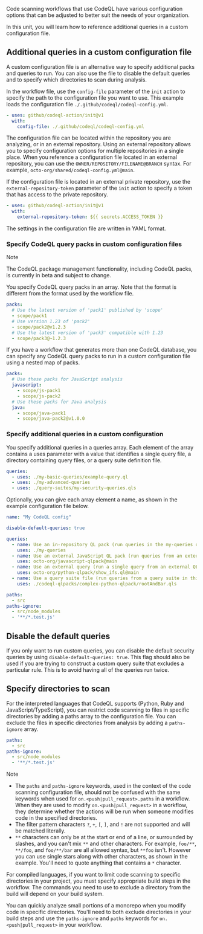 Code scanning workflows that use CodeQL have various configuration options that can be adjusted to better suit the needs of your organization.

In this unit, you will learn how to reference additional queries in a custom configuration file.

## Additional queries in a custom configuration file

A custom configuration file is an alternative way to specify additional packs and queries to run. You can also use the file to disable the default queries and to specify which directories to scan during analysis.

In the workflow file, use the `config-file` parameter of the `init` action to specify the path to the configuration file you want to use. This example loads the configuration file `./.github/codeql/codeql-config.yml`.

```yml
- uses: github/codeql-action/init@v1
  with:
    config-file: ./.github/codeql/codeql-config.yml
```

The configuration file can be located within the repository you are analyzing, or in an external repository. Using an external repository allows you to specify configuration options for multiple repositories in a single place. When you reference a configuration file located in an external repository, you can use the `OWNER/REPOSITORY/FILENAME@BRANCH` syntax. For example, `octo-org/shared/codeql-config.yml@main`.

If the configuration file is located in an external private repository, use the `external-repository-token` parameter of the `init` action to specify a token that has access to the private repository.

```yml
- uses: github/codeql-action/init@v1
  with:
    external-repository-token: ${{ secrets.ACCESS_TOKEN }}
```

The settings in the configuration file are written in YAML format.

### Specify CodeQL query packs in custom configuration files

> [!Note]
> The CodeQL package management functionality, including CodeQL packs, is currently in beta and subject to change.

You specify CodeQL query packs in an array. Note that the format is different from the format used by the workflow file.

```yml
packs:
  # Use the latest version of 'pack1' published by 'scope'
  - scope/pack1
  # Use version 1.23 of 'pack2'
  - scope/pack2@v1.2.3
  # Use the latest version of 'pack3' compatible with 1.23
  - scope/pack3@~1.2.3
```

If you have a workflow that generates more than one CodeQL database, you can specify any CodeQL query packs to run in a custom configuration file using a nested map of packs.

```yml
packs:
  # Use these packs for JavaScript analysis
  javascript:
    - scope/js-pack1
    - scope/js-pack2
  # Use these packs for Java analysis
  java:
    - scope/java-pack1
    - scope/java-pack2@v1.0.0
```

### Specify additional queries in a custom configuration

You specify additional queries in a queries array. Each element of the array contains a uses parameter with a value that identifies a single query file, a directory containing query files, or a query suite definition file.

```yml
queries:
  - uses: ./my-basic-queries/example-query.ql
  - uses: ./my-advanced-queries
  - uses: ./query-suites/my-security-queries.qls
```

Optionally, you can give each array element a name, as shown in the example configuration file below.

```yml
name: "My CodeQL config"

disable-default-queries: true

queries:
  - name: Use an in-repository QL pack (run queries in the my-queries directory)
    uses: ./my-queries
  - name: Use an external JavaScript QL pack (run queries from an external repo)
    uses: octo-org/javascript-qlpack@main
  - name: Use an external query (run a single query from an external QL pack)
    uses: octo-org/python-qlpack/show_ifs.ql@main
  - name: Use a query suite file (run queries from a query suite in this repo)
    uses: ./codeql-qlpacks/complex-python-qlpack/rootAndBar.qls

paths:
  - src
paths-ignore:
  - src/node_modules
  - '**/*.test.js'
```

## Disable the default queries

If you only want to run custom queries, you can disable the default security queries by using `disable-default-queries: true`. This flag should also be used if you are trying to construct a custom query suite that excludes a particular rule. This is to avoid having all of the queries run twice.

## Specify directories to scan

For the interpreted languages that CodeQL supports (Python, Ruby and JavaScript/TypeScript), you can restrict code scanning to files in specific directories by adding a paths array to the configuration file. You can exclude the files in specific directories from analysis by adding a `paths-ignore` array.

```yml
paths:
  - src
paths-ignore:
  - src/node_modules
  - '**/*.test.js'
```

> [!Note]
> * The `paths` and `paths-ignore` keywords, used in the context of the code scanning configuration file, should not be confused with the same keywords when used for `on.<push|pull_request>.paths` in a workflow. When they are used to modify `on.<push|pull_request>` in a workflow, they determine whether the actions will be run when someone modifies code in the specified directories.
> * The filter pattern characters `?`, `+`, `[`, `]`, and `!` are not supported and will be matched literally.
> * `**` characters can only be at the start or end of a line, or surrounded by slashes, and you can't mix `**` and other characters. For example, `foo/**`, `**/foo`, and `foo/**/bar` are all allowed syntax, but `**foo` isn't. However you can use single stars along with other characters, as shown in the example. You'll need to quote anything that contains a `*` character.

For compiled languages, if you want to limit code scanning to specific directories in your project, you must specify appropriate build steps in the workflow. The commands you need to use to exclude a directory from the build will depend on your build system.

You can quickly analyze small portions of a monorepo when you modify code in specific directories. You'll need to both exclude directories in your build steps and use the `paths-ignore` and `paths` keywords for `on.<push|pull_request>` in your workflow.
